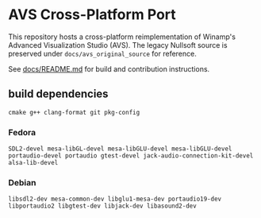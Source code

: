 # AVS Cross-Platform Port

This repository hosts a cross-platform reimplementation of Winamp's Advanced Visualization Studio (AVS).
The legacy Nullsoft source is preserved under `docs/avs_original_source` for reference.

See [docs/README.md](docs/README.md) for build and contribution instructions.


## build dependencies

`cmake g++ clang-format git pkg-config` 

### Fedora

`SDL2-devel mesa-libGL-devel mesa-libGLU-devel mesa-libGLU-devel portaudio-devel portaudio gtest-devel jack-audio-connection-kit-devel  alsa-lib-devel`

### Debian 

`libsdl2-dev mesa-common-dev libglu1-mesa-dev portaudio19-dev libportaudio2 libgtest-dev libjack-dev libasound2-dev`

